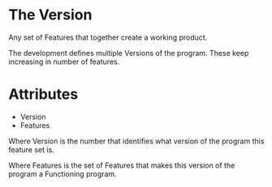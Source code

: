 # The Version

Any set of Features that together create a working product.

The development defines multiple Versions of the program.
These keep increasing in number of features.

# Attributes
- Version
- Features

Where Version is the number that identifies what version of the program this feature set is.

Where Features is the set of Features that makes this version of the program a Functioning program.